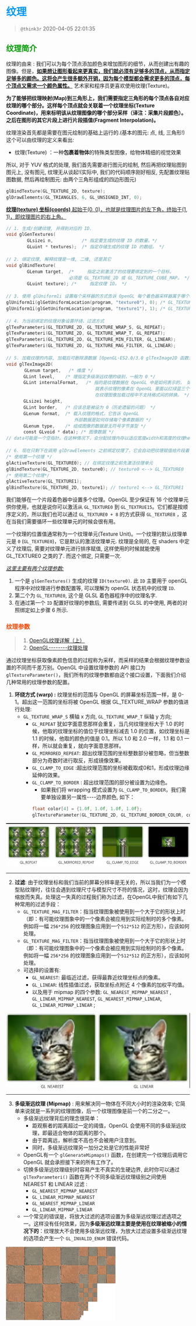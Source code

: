 # <font color=#0099ff> **纹理** </font>

> `@think3r` 2020-04-05 22:01:35

## <font color=#009A000> **纹理简介** </font>

纹理的由来 : 我们可以为每个顶点添加颜色来增加图形的细节，从而创建出有趣的图像。但是，<u>**如果想让图形看起来更真实，我们就必须有足够多的顶点，从而指定足够多的颜色。这将会产生很多额外开销，因为每个模型都会需求更多的顶点，每个顶点又需求一个颜色属性。**</u> 艺术家和程序员更喜欢使用纹理(Texture)。

**为了能够把纹理映射(Map)到三角形上，我们需要指定三角形的每个顶点各自对应纹理的哪个部分。这样每个顶点就会关联着一个纹理坐标(Texture Coordinate)，用来标明该从纹理图像的哪个部分采样（译注：采集片段颜色）。之后在图形的其它片段上进行片段插值(Fragment Interpolation)。**

纹理渲染首先都是需要在图元绘制的基础上运行的.(基本的图元: 点, 线, 三角形!)这个可以由纹理的定义来看出: 

- 纹理(Texture) ：一种**包裹着物体**的特殊类型图像，给物体精细的视觉效果

所以, 对于 YUV 格式的处理, 我们首先需要进行图元的绘制, 然后再把纹理贴图到图元上, 没有图元, 纹理无从谈起!(实际中, 我们的代码顺序刚好相反, 先配置纹理贴图数据, 然后再绘制图元: 由两个三角形组成的四边形图元)

```c
glBindTexture(GL_TEXTURE_2D, texture);
glDrawElements(GL_TRIANGLES, 6, GL_UNSIGNED_INT, 0);
```

<u>**纹理(texture) 坐标(coords)** 起始于(0, 0)，也就是纹理图片的左下角，终始于(1, 1)，即纹理图片的右上角。</u>

```c
// 1. 生成/创建纹理, 并得到对应的 ID.
void glGenTextures( 
        GLsizei n,           /* 指定要生成的纹理 ID 的数量。*/
        GLuint * textures);  /* 指定存储生成的纹理 ID 的数组。 */

// 2. 绑定纹理, 解释纹理是一维, 二维, 还是其它
void glBindTexture(
        GLenum target,  /*     指定之前激活了的纹理要绑定到的一个目标。
                        必须是 GL_TEXTURE_2D 或 GL_TEXTURE_CUBE_MAP。 */
        GLuint texture); /*     指定纹理 ID。 */

// 3. 使用 glUniform1i 设置每个采样器的方式告诉 OpenGL 每个着色器采样器属于哪个纹理单元。
glUniform1i(glGetUniformLocation(program, "texture0"), 0); /* GL_TEXTURE0 */
glUniform1i(glGetUniformLocation(program, "texture1"), 1); /* GL_TEXTURE1 */

// 4. 为当前绑定的纹理对象设置环绕、过滤方式
glTexParameteri(GL_TEXTURE_2D, GL_TEXTURE_WRAP_S, GL_REPEAT);
glTexParameteri(GL_TEXTURE_2D, GL_TEXTURE_WRAP_T, GL_REPEAT);
glTexParameteri(GL_TEXTURE_2D, GL_TEXTURE_MIN_FILTER, GL_LINEAR);
glTexParameteri(GL_TEXTURE_2D, GL_TEXTURE_MAG_FILTER, GL_LINEAR);

// 5. 加载纹理的内容, 加载后可删除源数据 [OpenGL-ES2.0/3.0 glTexImage2D 函数详解](https://blog.csdn.net/jeffasd/article/details/78135588)
void glTexImage2D(
       GLenum target,   /* 维度 */
　　　　GLint level,    /* 理指定多级渐远纹理的级别，一般为 0 */
　　　　GLint internalFormat,   /* 指的是纹理数据在 OpenGL 中是如何表示的， 如 GL_RGB 
                                  就表示纹理的像素在 OpenGL 里面以红绿蓝三个分量表示，
                                  在纹理图像加载过程中不支持格式间的转换。 */
　　　　GLsizei height,
　　　　GLint border,   /* 应该总是被设为 0（历史遗留的问题） */
　　　　GLenum format,  /* 载入纹理的格式，它告诉 OpenGL
                          外部数据是如何存储每个像素数据的 */
　　　　GLenum type,    /* 组成图像的数据是无符号字节类型 */
　　　　const GLvoid * data); /* 图像数据 */
// data可能是一个空指针。在这种情况下，会分配纹理内存以适应宽度width和高度的纹理height。 ???????????????

// 6. 现在只剩下在调用 glDrawElements 之前绑定纹理了，它会自动把纹理赋值给片段着色器的采样器：
/* 使用第一个纹理 */
glActiveTexture(GL_TEXTURE0); // 在绑定纹理之前先激活纹理单元
glBindTexture(GL_TEXTURE_2D, texture0); // texture0 <--> GL_TEXTURE0
/* 使用第二个纹理*/
glActiveTexture(GL_TEXTURE1);
glBindTexture(GL_TEXTURE_2D, texture1); // texture1 <--> GL_TEXTURE1
```

我们能够在一个片段着色器中设置多个纹理。OpenGL 至少保证有 16 个纹理单元供你使用，也就是说你可以激活从 `GL_TEXTURE0` 到 `GL_TEXTRUE15`。它们都是按顺序定义的，所以我们也可以通过 `GL_TEXTURE0 + 8` 的方式获得 `GL_TEXTURE8` ，这在当我们需要循环一些纹理单元的时候会很有用。

一个纹理的位置值通常称为一个纹理单元(Texture Unit)。一个纹理的默认纹理单元是 `0` (`GL_TEXTURE0`)，它是默认的激活纹理单元. 纹理是全局的, 在 shaders 中定义了纹理后, 需要对纹理单元进行排序赋值, 这样使用的时候就能使用 GL_TEXTURE0 之类的了. 而这个绑定, 只需要一次.

<u>*这里主要有两个纹理参数:*</u>

1. 一个是 `glGenTextures()` 生成的纹理 `ID(texture0)`. 此 `ID` 主要用于 openGL 程序中对纹理进行参数配置等, 可以理解为 openGL 状态机中的纹理 `ID`.
2. 第二个为 `GL_TEXTURE0`, 这个是 GLSL 着色器程序中的纹理名字. 
3. 在通过第一个 `ID` 配置好纹理的参数后, 需要传递到 GLSL 的中使用, 两者的对照绑定如上步骤 6 所示.

### <font color=#FF4500> 纹理参数 </font>

> 1. [OpenGL纹理详解（上）](https://www.jianshu.com/p/1829b4acc58d)
> 2. [OpenGL--------纹理处理](https://www.cnblogs.com/Anita9002/p/4410235.html)

通过纹理坐标获取像素颜色信息的过程称为采样，而采样的结果会根据纹理参数设置的不同而千差万别。OpenGL 中设置纹理参数的 API 接口为 `glTextureParameter()`，我们所有的纹理参数都由这个接口设置，下面我们介绍几种常用的纹理参数的配置。

1. **环绕方式 (warp) :** 纹理坐标的范围与 OpenGL 的屏幕坐标范围一样，是 0-1。超出这一范围的坐标将被 OpenGL 根据 GL_TEXTURE_WRAP 参数的值进行处理:
   - `GL_TEXTURE_WRAP_S` 横轴 x 方向, `GL_TEXTURE_WRAP_T` 纵轴 y 方向;
     - `GL_REPEAT` 犹如字面意思那样会重复，当几何纹理坐标大于 1.0 的时候，他取的纹理坐标的值位于纹理坐标减去 1.0 的位置，如纹理坐标是 1.1 的时候，他取的颜色的值是 0.1。所以 1.0 和 2.0 一样，1.1 和 0.1 一样，所以就会重复，就向字面意思那样。
     - `GL_MIRRORED_REPEAT`: 超出纹理范围的坐标整数部分被忽略，但当整数部分为奇数时进行取反，形成镜像效果。
     - `GL_CLAMP_TO_EDGE` :超出纹理范围的坐标被截取成0和1，形成纹理边缘延伸的效果。
     - `GL_CLAMP_TO_BORDER` : 超出纹理范围的部分被设置为边缘色。
       - 如果我们将 wrapping 模式设置为 `GL_CLAMP_TO_BORDER`，我们需要单独设置另一属性----边界颜色, 如下：
        ````c 
        float color[4] = {1.0f, 1.0f, 1.0f, 1.0f};
        glTextureParameter(GL_TEXTURE_2D, GL_TEXTURE_BORDER_COLOR, color)
        ````

![纹理warp](../image/纹理warp.jpg)

---

2. **过滤**:   由于纹理坐标和我们当前的屏幕分辨率是无关的，所以当我们为一个模型贴纹理时，往往会遇到纹理尺寸与模型尺寸不符的情况，这时，纹理会因为缩放而失真。处理这一失真的过程我们称为过滤，在OpenGL中我们有如下几种常用的过滤手段：
     - `GL_TEXTURE_MAG_FILTER`：指当纹理图象被使用到一个大于它的形状上时（即：有可能纹理图象中的一个像素会被应用到实际绘制时的多个像素。例如将一幅 `256*256` 的纹理图象应用到一个`512*512` 的正方形），应该如何处理。
     - `GL_TEXTURE_MAG_FILTER`：指当纹理图象被使用到一个大于它的形状上时（即：有可能纹理图象中的一个像素会被应用到实际绘制时的多个像素。例如将一幅 `256*256` 的纹理图象应用到一个`512*512` 的正方形），应该如何处理。
     - 可选择的设置有:
       - `GL_NEAREST`: 最临近过滤，获得最靠近纹理坐标点的像素。
       - `GL_LINEAR`: 线性插值过滤，获取坐标点附近 4 个像素的加权平均值。
       - 以及用于 mipmap 的四个参数: `GL_NEAREST_MIPMAP_NEAREST` ,  `GL_LINEAR_MIPMAP_NEAREST`, `GL_NEAREST_MIPMAP_LINEAR`, `GL_LINEAR_MIPMAP_LINEAR` ;

![纹理过滤](../image/纹理过滤.jpg)

---

3. **多级渐远纹理 (Mipmap)** : 用来解决同一物体在不同大小时的渲染效率; 它简单来说就是一系列的纹理图像，后一个纹理图像是前一个的二分之一。
   - 多级渐远纹理背后的理念很简单：
     - 距观察者的距离超过一定的阈值，OpenGL 会使用不同的多级渐远纹理，即最适合物体的距离的那个。
     - 由于距离远，解析度不高也不会被用户注意到。
     - 同时，多级渐远纹理另一加分之处是它的性能非常好
   - OpenGL有一个 `glGenerateMipmaps()` 函数，在创建完一个纹理后调用它 OpenGL 就会承担接下来的所有工作了。
   - 切换多级渐远纹理级别时容易产生不真实的生硬边界, 此时你可以通过 `glTexParameteri()` 函数在两个不同多级渐远纹理级别之间使用 NEAREST 和 LINEAR 过滤 :
     - `GL_NEAREST_MIPMAP_NEAREST`
     - `GL_LINEAR_MIPMAP_NEAREST`
     - `GL_NEAREST_MIPMAP_LINEAR`
     - `GL_LINEAR_MIPMAP_LINEAR`
   - 一个常见的错误是，将放大过滤的选项设置为多级渐远纹理过滤选项之一。这样没有任何效果，因为**多级渐远纹理主要是使用在纹理被缩小的情况下的**：纹理放大不会使用多级渐远纹理，为放大过滤设置多级渐远纹理的选项会产生一个 `GL_INVALID_ENUM` 错误代码。

![minmaps](../image/mipmaps.png)

